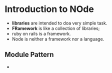 # Introduction to NOde

- **libraries** are intended to doa very simple task.
- **FRamework** is like a collection of libraries;
- ruby on rails is a framework.
- Node is neither a framework nor a language.

## Module Pattern

-

